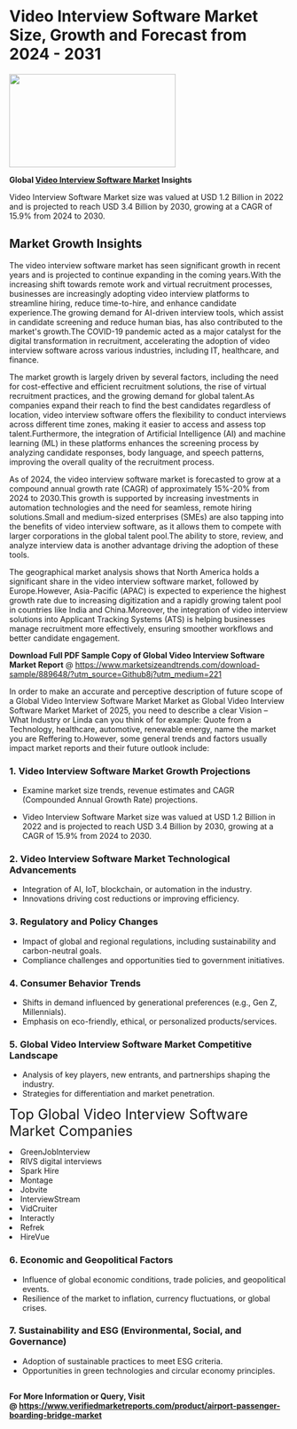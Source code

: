 <H1>Video Interview Software Market Size, Growth and Forecast from 2024 - 2031</H1><img class="aligncenter size-medium wp-image-584254" src="https://thirdeyenews.in/wp-content/uploads/2024/09/Global-Market-Research-300x168.jpeg" alt="" width="300" height="168" /><p><strong>Global&nbsp;<a href="https://www.marketsizeandtrends.com/download-sample/889648/?utm_source=Github8j?utm_medium=221">Video Interview Software Market</a> Insights</strong></p><p>Video Interview Software Market size was valued at USD 1.2 Billion in 2022 and is projected to reach USD 3.4 Billion by 2030, growing at a CAGR of 15.9% from 2024 to 2030.</p><p><h2>Market Growth Insights</h2> <p>The video interview software market has seen significant growth in recent years and is projected to continue expanding in the coming years.With the increasing shift towards remote work and virtual recruitment processes, businesses are increasingly adopting video interview platforms to streamline hiring, reduce time-to-hire, and enhance candidate experience.The growing demand for AI-driven interview tools, which assist in candidate screening and reduce human bias, has also contributed to the market's growth.The COVID-19 pandemic acted as a major catalyst for the digital transformation in recruitment, accelerating the adoption of video interview software across various industries, including IT, healthcare, and finance.</p> <p>The market growth is largely driven by several factors, including the need for cost-effective and efficient recruitment solutions, the rise of virtual recruitment practices, and the growing demand for global talent.As companies expand their reach to find the best candidates regardless of location, video interview software offers the flexibility to conduct interviews across different time zones, making it easier to access and assess top talent.Furthermore, the integration of Artificial Intelligence (AI) and machine learning (ML) in these platforms enhances the screening process by analyzing candidate responses, body language, and speech patterns, improving the overall quality of the recruitment process.</p> <p>As of 2024, the video interview software market is forecasted to grow at a compound annual growth rate (CAGR) of approximately 15%-20% from 2024 to 2030.This growth is supported by increasing investments in automation technologies and the need for seamless, remote hiring solutions.Small and medium-sized enterprises (SMEs) are also tapping into the benefits of video interview software, as it allows them to compete with larger corporations in the global talent pool.The ability to store, review, and analyze interview data is another advantage driving the adoption of these tools.</p> <p>The geographical market analysis shows that North America holds a significant share in the video interview software market, followed by Europe.However, Asia-Pacific (APAC) is expected to experience the highest growth rate due to increasing digitization and a rapidly growing talent pool in countries like India and China.Moreover, the integration of video interview solutions into Applicant Tracking Systems (ATS) is helping businesses manage recruitment more effectively, ensuring smoother workflows and better candidate engagement.</p> <p><span class=""><strong>Download Full PDF Sample Copy of Global Video Interview Software Market Report</strong> @ <a href="https://www.marketsizeandtrends.com/download-sample/889648/?utm_source=Github8j?utm_medium=221" target="_blank">https://www.marketsizeandtrends.com/download-sample/889648/?utm_source=Github8j?utm_medium=221</a></span></p><p>In order to make an accurate and perceptive description of future scope of a Global&nbsp;Video Interview Software Market Market as Global&nbsp;Video Interview Software Market Market of 2025, you need to describe a clear Vision &ndash; What Industry or Linda can you think of for example: Quote from a Technology, healthcare, automotive, renewable energy, name the market you are Reffering to.However, some general trends and factors usually impact market reports and their future outlook include:</p><h3>1.&nbsp;<strong>Video Interview Software Market Growth Projections</strong></h3><ul><li>Examine market size trends, revenue estimates and CAGR (Compounded Annual Growth Rate) projections.</li><li><p>Video Interview Software Market size was valued at USD 1.2 Billion in 2022 and is projected to reach USD 3.4 Billion by 2030, growing at a CAGR of 15.9% from 2024 to 2030.</p></li></ul><h3>2.&nbsp;<strong>Video Interview Software Market Technological Advancements</strong></h3><ul><li>Integration of AI, IoT, blockchain, or automation in the industry.</li><li>Innovations driving cost reductions or improving efficiency.</li></ul><h3>3.&nbsp;<strong>Regulatory and Policy Changes</strong></h3><ul><li>Impact of global and regional regulations, including sustainability and carbon-neutral goals.</li><li>Compliance challenges and opportunities tied to government initiatives.</li></ul><h3>4.&nbsp;<strong>Consumer Behavior Trends</strong></h3><ul><li>Shifts in demand influenced by generational preferences (e.g., Gen Z, Millennials).</li><li>Emphasis on eco-friendly, ethical, or personalized products/services.</li></ul><h3>5.&nbsp;<strong>Global Video Interview Software Market Competitive Landscape</strong></h3><ul><li>Analysis of key players, new entrants, and partnerships shaping the industry.</li><li>Strategies for differentiation and market penetration.</li></ul><p data-pm-slice="1 1 []"><span style="color: inherit; font-family: inherit; font-size: 25px;">Top Global Video Interview Software Market Companies</span></p><div class="" data-test-id=""><p><li>GreenJobInterview</li><li> RIVS digital interviews</li><li> Spark Hire</li><li> Montage</li><li> Jobvite</li><li> InterviewStream</li><li> VidCruiter</li><li> Interactly</li><li> Refrek</li><li> HireVue</li></p></div><h3>6.&nbsp;<strong>Economic and Geopolitical Factors</strong></h3><ul><li>Influence of global economic conditions, trade policies, and geopolitical events.</li><li>Resilience of the market to inflation, currency fluctuations, or global crises.</li></ul><h3>7.&nbsp;<strong>Sustainability and ESG (Environmental, Social, and Governance)</strong></h3><ul><li>Adoption of sustainable practices to meet ESG criteria.</li><li>Opportunities in green technologies and circular economy principles.</li></ul><h2><strong style="font-size: 14px;">For More Information or Query, Visit @&nbsp;</strong><a style="background-color: #ffffff; font-size: 14px;" href="https://www.marketsizeandtrends.com/report/video-interview-software-market-/" target="_blank">https://www.verifiedmarketreports.com/product/airport-passenger-boarding-bridge-market</a></h2>